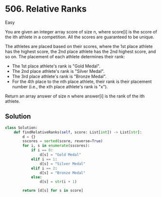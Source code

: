 # 506. Relative Ranks

Easy

You are given an integer array score of size n, where score[i] is the score of
the ith athlete in a competition. All the scores are guaranteed to be unique.

The athletes are placed based on their scores, where the 1st place athlete has
the highest score, the 2nd place athlete has the 2nd highest score, and so on.
The placement of each athlete determines their rank:

- The 1st place athlete's rank is "Gold Medal".
- The 2nd place athlete's rank is "Silver Medal".
- The 3rd place athlete's rank is "Bronze Medal".
- For the 4th place to the nth place athlete, their rank is their placement
  number (i.e., the xth place athlete's rank is "x").

Return an array answer of size n where answer[i] is the rank of the ith athlete.

## Solution

```python
class Solution:
    def findRelativeRanks(self, score: List[int]) -> List[str]:
        d = {}
        sscores = sorted(score, reverse=True)
        for i, s in enumerate(sscores):
            if i == 0:
                d[s] = "Gold Medal"
            elif i == 1:
                d[s] = "Silver Medal"
            elif i == 2:
                d[s] = "Bronze Medal"
            else:
                d[s] = str(i + 1)

        return [d[s] for s in score]
```
